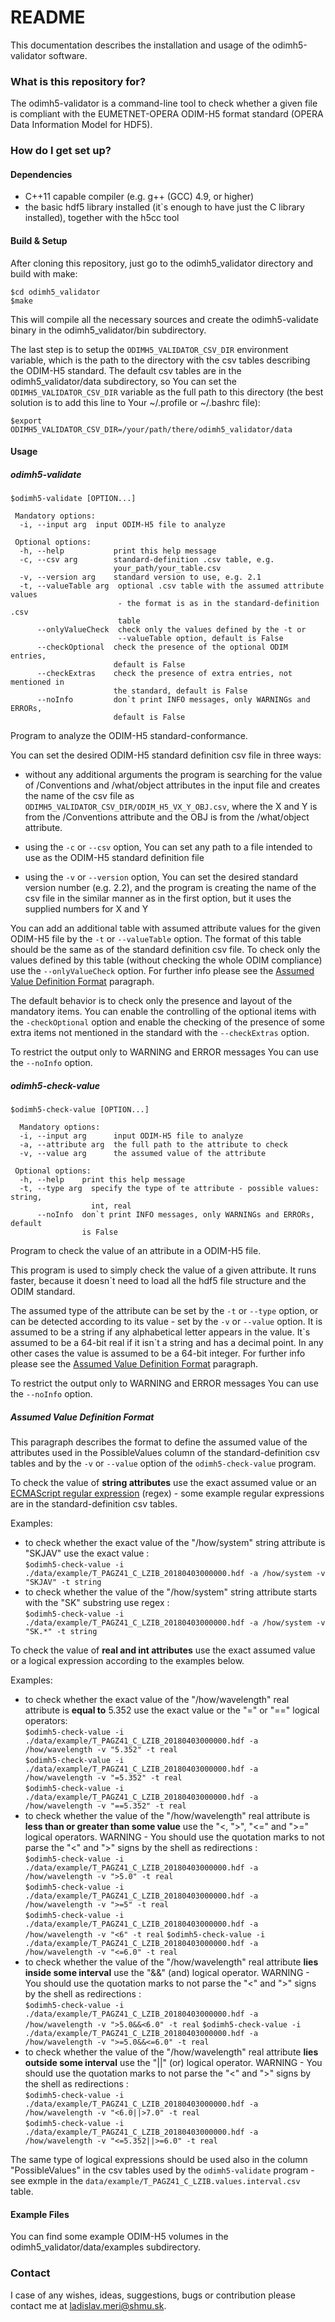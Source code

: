 # README #

This documentation describes the installation and usage of the odimh5-validator software.

### What is this repository for? ###

The odimh5-validator is a command-line tool to check whether a given file is compliant with the EUMETNET-OPERA ODIM-H5 format standard
(OPERA Data Information Model for HDF5).


### How do I get set up? ###

#### Dependencies ####
- C++11 capable compiler (e.g. g++ (GCC) 4.9, or higher)
- the basic hdf5 library installed (it`s enough to have just the C library installed), together with the h5cc tool

#### Build & Setup ####
After cloning this repository, just go to the odimh5_validator directory and build with make:

    $cd odimh5_validator 
    $make

This will compile all the necessary sources and create the odimh5-validate binary in the odimh5_validator/bin subdirectory.

The last step is to setup the `ODIMH5_VALIDATOR_CSV_DIR` environment variable, 
which is the path to the directory with the csv tables describing the ODIM-H5 standard. 
The default csv tables are in the odimh5_validator/data subdirectory, 
so You can set the `ODIMH5_VALIDATOR_CSV_DIR` variable as the full path to this directory 
(the best solution is to add this line to Your ~/.profile or ~/.bashrc file):

    $export ODIMH5_VALIDATOR_CSV_DIR=/your/path/there/odimh5_validator/data

#### Usage ####
##### odimh5-validate #####
```
$odimh5-validate [OPTION...]

 Mandatory options:
  -i, --input arg  input ODIM-H5 file to analyze

 Optional options:
  -h, --help           print this help message
  -c, --csv arg        standard-definition .csv table, e.g.
                       your_path/your_table.csv
  -v, --version arg    standard version to use, e.g. 2.1
  -t, --valueTable arg  optional .csv table with the assumed attribute values
                        - the format is as in the standard-definition .csv
                        table
      --onlyValueCheck  check only the values defined by the -t or
                        --valueTable option, default is False
      --checkOptional  check the presence of the optional ODIM entries,
                       default is False
      --checkExtras    check the presence of extra entries, not mentioned in
                       the standard, default is False
      --noInfo         don`t print INFO messages, only WARNINGs and ERRORs,
                       default is False
```

Program to analyze the ODIM-H5 standard-conformance.

You can set the desired ODIM-H5 standard definition csv file in three ways:

- without any additional arguments the program is searching for the value of /Conventions and /what/object attributes in the input file 
and creates the name of the csv file as `ODIMH5_VALIDATOR_CSV_DIR/ODIM_H5_VX_Y_OBJ.csv`, where the X and Y is from the /Conventions attribute and the OBJ is from the /what/object attribute.

- using the `-c` or `--csv` option, You can set any path to a file intended to use as the ODIM-H5 standard definition file

- using the `-v` or `--version` option, You can set the desired standard version number (e.g. 2.2), 
and the program is creating the name of the csv file in the similar manner as in the first option, but it uses the supplied numbers for X and Y

You can add an additional table with assumed attribute values for the given ODIM-H5 file by the `-t` or `--valueTable` option. The format of this table should be the same as of the standard definition csv file. To check only the values defined by this table (without checking the whole ODIM compliance) use the `--onlyValueCheck` option. For further info please see the [Assumed Value Definition Format](#AVDF) paragraph.

The default behavior is to check only the presence and layout of the mandatory items. 
You can enable the controlling of the optional items with the `-checkOptional` option 
and enable the checking of the presence of some extra items not mentioned in the standard with the `--checkExtras` option.

To restrict the output only to WARNING and ERROR messages You can use the `--noInfo` option.

##### odimh5-check-value #####
```
$odimh5-check-value [OPTION...]

  Mandatory options:
  -i, --input arg      input ODIM-H5 file to analyze
  -a, --attribute arg  the full path to the attribute to check
  -v, --value arg      the assumed value of the attribute

 Optional options:
  -h, --help    print this help message
  -t, --type arg  specify the type of te attribute - possible values: string,
                  int, real
      --noInfo  don`t print INFO messages, only WARNINGs and ERRORs, default
                is False

```

Program to check the value of an attribute in a ODIM-H5 file.

This program is used to simply check the value of a given attribute. It runs faster, because it doesn\`t need to load all the hdf5 file structure and the ODIM standard. 

The assumed type of the attribute can be set by the `-t` or `--type` option, or can be detected according to its value - set by the `-v` or `--value` option. It is assumed to be a string if any alphabetical letter appears in the value. It\`s assumed to be a 64-bit real if it isn\`t a string and has a decimal point. In any other cases the value is assumed to be a 64-bit integer. For further info please see the [Assumed Value Definition Format](#AVDF) paragraph.

To restrict the output only to WARNING and ERROR messages You can use the `--noInfo` option.


##### <a name="AVDF"></a>Assumed Value Definition Format #####
This paragraph describes the format to define the assumed value of the attributes used in the PossibleValues column of the standard-definition csv tables and by the `-v` or `--value` option of the `odimh5-check-value` program.

To check the value of **string attributes** use the exact assumed value or an [ECMAScript regular expression](https://developer.mozilla.org/en-US/docs/Web/JavaScript/Guide/Regular_Expressions) (regex) - some example regular expressions are in the standard-definition csv tables.  

Examples:  
- to check whether the exact value of the "/how/system" string attribute is "SKJAV" use the exact value :  
`$odimh5-check-value -i ./data/example/T_PAGZ41_C_LZIB_20180403000000.hdf -a /how/system -v "SKJAV" -t string`  
- to check whether the value of the "/how/system" string attribute starts with the "SK" substring use regex :  
`$odimh5-check-value -i ./data/example/T_PAGZ41_C_LZIB_20180403000000.hdf -a /how/system -v "SK.*" -t string`  


To check the value of **real and int attributes** use the exact assumed value or a logical expression according to the examples below.  

Examples:  
- to check whether the exact value of the "/how/wavelength" real attribute is **equal to** 5.352 use the exact value or the "=" or "==" logical operators:  
`$odimh5-check-value -i ./data/example/T_PAGZ41_C_LZIB_20180403000000.hdf -a /how/wavelength -v "5.352" -t real`    
`$odimh5-check-value -i ./data/example/T_PAGZ41_C_LZIB_20180403000000.hdf -a /how/wavelength -v "=5.352" -t real`  
`$odimh5-check-value -i ./data/example/T_PAGZ41_C_LZIB_20180403000000.hdf -a /how/wavelength -v "==5.352" -t real`  
- to check whether the value of the "/how/wavelength" real attribute is **less than or greater than some value** use the "<, ">", "<=" and ">=" logical operators. WARNING - You should use the quotation marks to not parse the "<" and ">" signs by the shell as redirections :  
`$odimh5-check-value -i ./data/example/T_PAGZ41_C_LZIB_20180403000000.hdf -a /how/wavelength -v ">5.0" -t real`  
`$odimh5-check-value -i ./data/example/T_PAGZ41_C_LZIB_20180403000000.hdf -a /how/wavelength -v ">=5" -t real`  
`$odimh5-check-value -i ./data/example/T_PAGZ41_C_LZIB_20180403000000.hdf -a /how/wavelength -v "<6" -t real`
`$odimh5-check-value -i ./data/example/T_PAGZ41_C_LZIB_20180403000000.hdf -a /how/wavelength -v "<=6.0" -t real`  
- to check whether the value of the "/how/wavelength" real attribute **lies inside some interval** use the "&&" (and) logical operator. WARNING - You should use the quotation marks to not parse the "<" and ">" signs by the shell as redirections :  
`$odimh5-check-value -i ./data/example/T_PAGZ41_C_LZIB_20180403000000.hdf -a /how/wavelength -v ">5.0&&<6.0" -t real` 
`$odimh5-check-value -i ./data/example/T_PAGZ41_C_LZIB_20180403000000.hdf -a /how/wavelength -v ">=5.0&&<=6.0" -t real`   
- to check whether the value of the "/how/wavelength" real attribute **lies outside some interval** use the "||" (or) logical operator. WARNING - You should use the quotation marks to not parse the "<" and ">" signs by the shell as redirections :  
`$odimh5-check-value -i ./data/example/T_PAGZ41_C_LZIB_20180403000000.hdf -a /how/wavelength -v "<6.0||>7.0" -t real`  
`$odimh5-check-value -i ./data/example/T_PAGZ41_C_LZIB_20180403000000.hdf -a /how/wavelength -v "<=5.352||>=6.0" -t real`   

The same type of logical expressions should be used also in the column "PossibleValues" in the csv tables used by the `odimh5-validate` program - see exmple in the `data/example/T_PAGZ41_C_LZIB.values.interval.csv` table.


#### Example Files ####
You can find some example ODIM-H5 volumes in the odimh5_validator/data/examples subdirectory.



### Contact ###
I case of any wishes, ideas, suggestions, bugs or contribution please contact me at ladislav.meri@shmu.sk.
